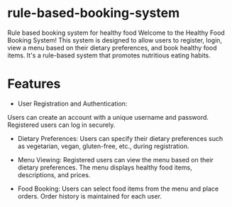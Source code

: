 # rule-based-booking-system
Rule based booking system for healthy food
Welcome to the Healthy Food Booking System! This system is designed to allow users to register, login, view a menu based on their dietary preferences, and book healthy food items. It's a rule-based system that promotes nutritious eating habits.

# Features
* User Registration and Authentication:

Users can create an account with a unique username and password.
Registered users can log in securely.

* Dietary Preferences:
Users can specify their dietary preferences such as vegetarian, vegan, gluten-free, etc., during registration.

* Menu Viewing:
Registered users can view the menu based on their dietary preferences.
The menu displays healthy food items, descriptions, and prices.

* Food Booking:
Users can select food items from the menu and place orders.
Order history is maintained for each user.
